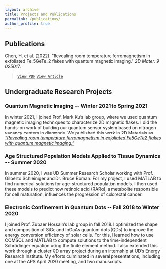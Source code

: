 ```yaml
---
layout: archive
title: Projects and Publications 
permalink: /publications/
author_profile: true
---
```

## Publications 
Chen, H. et al. (2022). &quot;Revealing room temperature ferromagnetism in exfoliated Fe_5GeTe_2 flakes with quantum magnetic imaging.&quot; <i>2D Mater. 9 025017</i>. 
>  [`View PDF`](http://mmayako.github.io/files/revealing-room-temp.pdf)     [`View Article`](https://iopscience.iop.org/article/10.1088/2053-1583/ac57a9)


## Undergraduate Research Projects
### Quantum Magnetic Imaging -- Winter 2021 to Spring 2021
In winter 2021, I joined Prof. Mark Ku’s lab group, where we used quantum magnetic imaging techniques to characterize 2D magnetic flakes. I did the hands-on work of building our quantum sensor system based on nitrogen vacancy centers in diamonds. We published this work in 2D Materials as [_“Revealing room temperature ferromagnetism in exfoliated Fe5GeTe2 flakes with quantum magnetic imaging.”_](http://mmayako.github.io/files/revealing-room-temp.pdf) 

### Age Structured Population Models Applied to Tissue Dynamics -- Summer 2020
In summer 2020, I was UD Summer Research Scholar working with Prof. Gilberto Schleiniger and Dr. Bruce Boman. For my project, I used MATLAB to find numerical solutions for age-structured population models. I then used these models to predict how retinoic acid (RARɑ), a metabolite responsible for cell maturation, influences the progression of colorectal cancer.


### Electronic Confinement in Quantum Dots -- Fall 2018 to Winter 2020
I joined Prof. Zubaer Hossain’s lab group in fall 2018. I optimized the shape and composition of SiGe and InGaAs quantum dots (QDs) to improve the energy conversion efficiency of solar cells. For this, I learned how to use COMSOL and MATLAB to compute solutions to the time-independent Schrödinger equation using the finite element method. I also extended this work through a cluster QD array project during an internship at UD’s Energy Research Institute. My efforts culminated in several presentations, including one at the APS April 2020 meeting, and two manuscripts.

